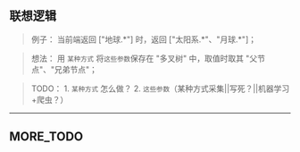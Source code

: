 ## 联想逻辑 

> 例子： 
    当前端返回 ["地球.\*"] 时，返回 ["太阳系.\*"、"月球.\*"]；
    
> 想法：
    用 `某种方式` 将`这些参数`保存在 "多叉树" 中，取值时取其 "父节点"、"兄弟节点"；
    
> TODO：
    1. `某种方式` 怎么做？ 2. `这些参数`（某种方式采集||写死？||机器学习+爬虫？）

---

## MORE_TODO
